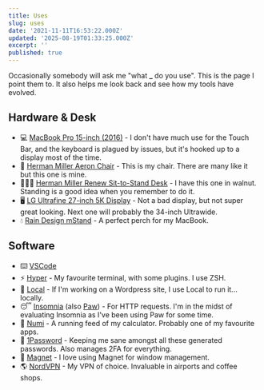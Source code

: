 ```yaml
---
title: Uses
slug: uses
date: '2021-11-11T16:53:22.000Z'
updated: '2025-08-19T01:33:25.000Z'
excerpt: ''
published: true
---
```

Occasionally somebody will ask me "what **\_** do you use". This is the page I point them to. It also helps me look back and see how my tools have evolved.

## Hardware & Desk

- 💻 [MacBook Pro 15-inch (2016)](https://www.apple.com/ca/macbook-pro/) - I don't have much use for the Touch Bar, and the keyboard is plagued by issues, but it's hooked up to a display most of the time.
- 🍑 [Herman Miller Aeron Chair](https://www.hermanmiller.com/products/seating/office-chairs/aeron-chairs/) - This is my chair. There are many like it but this one is mine.
- 👨🏼‍💻 [Herman Miller Renew Sit-to-Stand Desk](https://www.hermanmiller.com/products/tables/sit-to-stand-tables/renew-sit-to-stand-tables/product-details/) - I have this one in walnut. Standing is a good idea when you remember to do it.
- 🖥 [LG Ultrafine 27-inch 5K Display](https://www.apple.com/shop/product/HKN62LL/A/lg-ultrafine-5k-display) - Not a bad display, but not super great looking. Next one will probably the 34-inch Ultrawide.
- 💧 [Rain Design mStand](https://www.raindesigninc.com/mstand.html) - A perfect perch for my MacBook.

## Software

- ⌨️ [VSCode](https://code.visualstudio.com/yp)
- ⚡️ [Hyper](https://hyper.is/) - My favourite terminal, with some plugins. I use ZSH.
- 🎡 [Local](https://localbyflywheel.com/) - If I'm working on a Wordpress site, I use Local to run it... locally.
- 😴 [Insomnia](https://insomnia.rest/) (also [Paw](https://paw.cloud/)) - For HTTP requests. I'm in the midst of evaluating Insomnia as I've been using Paw for some time.
- 🔢 [Numi](https://numi.io/) - A running feed of my calculator. Probably one of my favourite apps.
- 🔑 [1Password](https://1password.com/) - Keeping me sane amongst all these generated passwords. Also manages 2FA for everything.
- 🧲 [Magnet](http://magnet.crowdcafe.com/) - I love using Magnet for window management.
- 🌎 [NordVPN](https://www.tripmode.ch/) - My VPN of choice. Invaluable in airports and coffee shops.
